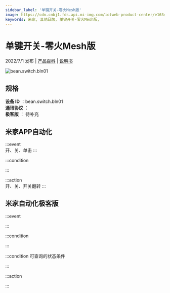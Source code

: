 ```yaml
---
sidebar_label: '单键开关-零火Mesh版'
image: https://cdn.cnbj1.fds.api.mi-img.com/iotweb-product-center/e1634832a2d1f8d5a2af1a41138c5405_1653269016630.png?GalaxyAccessKeyId=AKVGLQWBOVIRQ3XLEW&Expires=9223372036854775807&Signature=OCh1N3TFB+R3GDOA0CapvNUSxiY=
keywords: 米家, 其他品牌, 单键开关-零火Mesh版, 
---
```

# 单键开关-零火Mesh版

2022/7/1 发布 | [产品百科](https://home.mi.com/webapp/content/baike/product/index.html?model=bean.switch.bln01/) | [说明书](https://home.mi.com/views/introduction.html?model=bean.switch.bln01&region=cn)

![bean.switch.bln01](https://cdn.cnbj1.fds.api.mi-img.com/iotweb-product-center/e1634832a2d1f8d5a2af1a41138c5405_1653269016630.png?GalaxyAccessKeyId=AKVGLQWBOVIRQ3XLEW&Expires=9223372036854775807&Signature=OCh1N3TFB+R3GDOA0CapvNUSxiY=)

## 规格  
> 
**设备 ID** ：bean.switch.bln01  
**通讯协议** ：  
**极客版**  ： 待补充 


## 米家APP自动化  

:::event  
开、关、单击
:::

:::condition  

:::

:::action   
开、关、开关翻转
:::

## 米家自动化极客版  

:::event  

:::

:::condition  

:::

:::condition 可查询的状态条件  

:::

:::action  

:::

        
